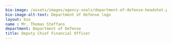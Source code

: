 ```yaml
---
bio-image: /assets/images/agency-seals/department-of-defense-headshot.png
bio-image-alt-text: Department of Defense logo
layout: bio
name : Mr. Thomas Steffans
department: Department of Defense
title: Deputy Chief Financial Officer
---
```

